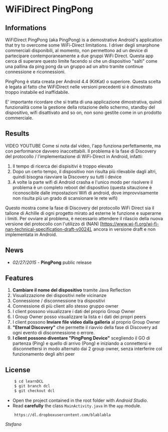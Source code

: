 # WiFiDirect PingPong

## Informations
WiFiDirect PingPong (aka PingPong) is a demostrative Android's application that try to overcome some WiFi-Direct limitations.
I driver degli smarphone commerciali disponibili, al momento, non permettono ad un device di partecipare contemporaneamente a due gruppi WiFi Direct.
Questa app cerca di superare questo limite facendo si che un dispositivo "salti" come una pallina da ping pong da un gruppo ad un altro tramite continue connessione e riconnessioni.

PingPong è stata creata per Android 4.4 (KitKat) o superiore. Questa scelta è legata al fatto che WiFiDirect nelle versioni precedenti si è dimostrato troppo instabile ed inaffidabile.

E' importante ricordare che si tratta di una applicazione dimostrativa, quindi funzionalità come la gestione della rotazione dello schermo, standby del dispositivo, wifi disattivato and so on, non sono gestite come in un prodotto commerciale.

## Results
VIDEO YOUTUBE
Come si nota dal video, l'app funziona perfettamente, ma con performance davvero inaccettabili. 
Il problema è la fase di Discovery del protocollo / l'implementazione di WiFi-Direct in Android, infatti:
1. Il tempo di ricerca dei dispisitivi è troppo elevato
2. Dopo un certo tempo, il dispositivo non risulta più rilevabile dagli altri, quindi bisogna riavviare la Discovery su tutti i device
3. A volte la parte wifi di Android crasha e l'unico modo per risolvere il problema è un completo reboot del dispositivo (questa sitauzione è riconoscibile dalle impostazioni Wifi di android, dove improvvisamente non risulta più un grado di scansionare le rete wifi)

Questo mostra come la fase di Discovery del protocollo WiFi Direct sia il tallone di Achille di ogni progetto mirato ad esterne le funzione e superarne i limiti.
Per ovviare al problema, è necessario attendere il rilascio della nuova versione del protocollo con l'utilizzo di (NAN) [https://www.wi-fi.org/wi-fi-nan-technical-specification-draft-v0024], ancora in versione draft e non implementata in Android.


## News
- *02/27/2015* - **PingPong** public release


## Features
1. **Cambiare il nome del dispositivo** tramite Java Reflection
2. Visualizzazione dei dispositivi nelle vicinanze
3. Connessione / disconnessione tra dispositivi
4. Connessione di più client allo stesso gruppo owner
5. I client possono visualizzare i dati del proprio Group Owner
6. I Group Owner posso visualizzare la lista e i dati dei propri peers
7. I client possono **Inviare file video dalla galleria** al proprio Group Owner
8. **"Eternal Discovery"** che permette il riavvio della fase di Discovery ad ogni evento di disconnessione o errore.
9. **I client possono diventare "PingPong Device"** scegliendo il GO di partenza (Ping) e quello di arrivo (Pong) e iniziando a connettersi e disconnettersi in modo alternato dai 2 group owner, senza interferire col funzionamento degli altri peer

## License







``` bash
    $ cd learnDCL
    $ git branch dcl
    $ git checkout dcl
```
* Open the project contained in the root folder with *Android Studio*.
* Read **carefully** the class `MainActivity.java` in the `app` module. 

```
    https://dl.dropboxusercontent.com/blablabla
```


*Stefano*
